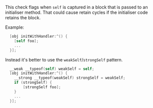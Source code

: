 This check flags when `self` is captured in a block that is passed to an initialiser method. That
could cause retain cycles if the initialiser code retains the block.

Example:

```objectivec
  [obj initWithHandler:^() {
    [self foo];
    ...
  }];
```

Instead it's better to use the `weakSelf`/`strongSelf` pattern.

```objectivec
  __weak __typeof(self) weakSelf = self;
  [obj initWithHandler:^() {
    __strong __typeof(weakSelf) strongSelf = weakSelf;
    if (strongSelf) {
        [strongSelf foo];
    }
    ...
  }];
```

